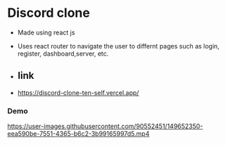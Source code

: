 # Discord clone
- Made using react js
- Uses react router to navigate the user to differnt pages such as login, register, dashboard,server, etc.

- ## link
- https://discord-clone-ten-self.vercel.app/
### Demo

https://user-images.githubusercontent.com/90552451/149652350-eea590be-7551-4365-b6c2-3b99165997d5.mp4

